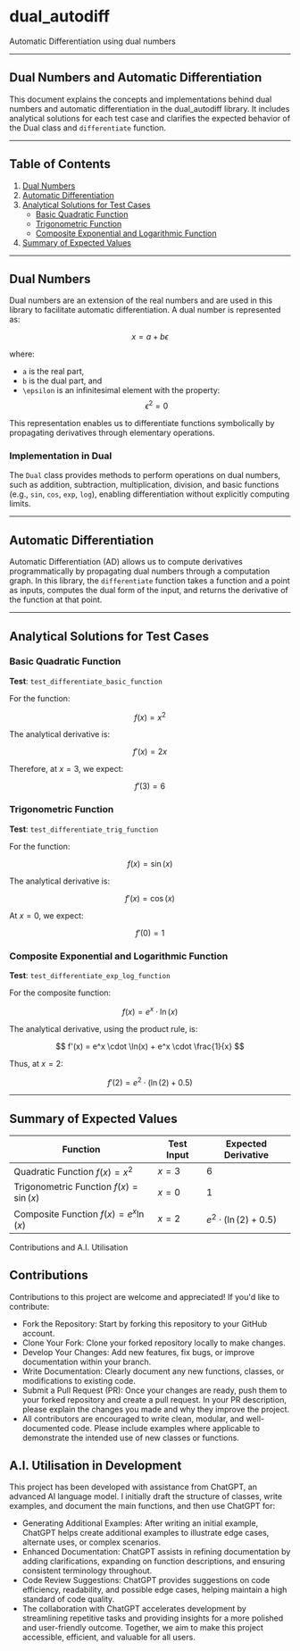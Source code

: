 # dual_autodiff
Automatic Differentiation using dual numbers

---

## Dual Numbers and Automatic Differentiation

This document explains the concepts and implementations behind dual numbers and automatic differentiation in the dual_autodiff library. It includes analytical solutions for each test case and clarifies the expected behavior of the Dual class and `differentiate` function.

---

## Table of Contents

1. [Dual Numbers](#dual-numbers)
2. [Automatic Differentiation](#automatic-differentiation)
3. [Analytical Solutions for Test Cases](#analytical-solutions-for-test-cases)
   - [Basic Quadratic Function](#basic-quadratic-function)
   - [Trigonometric Function](#trigonometric-function)
   - [Composite Exponential and Logarithmic Function](#composite-exponential-and-logarithmic-function)
4. [Summary of Expected Values](#summary-of-expected-values)

---

## Dual Numbers

Dual numbers are an extension of the real numbers and are used in this library to facilitate automatic differentiation. A dual number is represented as:

$$
x = a + b \epsilon
$$

where:

- `a` is the real part,
- `b` is the dual part, and
- `\epsilon` is an infinitesimal element with the property: $$\epsilon^2 = 0$$

This representation enables us to differentiate functions symbolically by propagating derivatives through elementary operations.

### Implementation in Dual
The `Dual` class provides methods to perform operations on dual numbers, such as addition, subtraction, multiplication, division, and basic functions (e.g., `sin`, `cos`, `exp`, `log`), enabling differentiation without explicitly computing limits.

---

## Automatic Differentiation

Automatic Differentiation (AD) allows us to compute derivatives programmatically by propagating dual numbers through a computation graph. In this library, the `differentiate` function takes a function and a point as inputs, computes the dual form of the input, and returns the derivative of the function at that point.

---

## Analytical Solutions for Test Cases

### Basic Quadratic Function
**Test**: `test_differentiate_basic_function`

For the function:

$$
f(x) = x^2
$$

The analytical derivative is:

$$
f'(x) = 2x
$$

Therefore, at $x = 3$, we expect:

$$
f'(3) = 6
$$

### Trigonometric Function
**Test**: `test_differentiate_trig_function`

For the function:

$$
f(x) = \sin(x)
$$

The analytical derivative is:

$$
f'(x) = \cos(x)
$$

At $x = 0$, we expect:

$$
f'(0) = 1
$$

### Composite Exponential and Logarithmic Function
**Test**: `test_differentiate_exp_log_function`

For the composite function:

$$
f(x) = e^x \cdot \ln(x)
$$

The analytical derivative, using the product rule, is:

$$
f'(x) = e^x \cdot \ln(x) + e^x \cdot \frac{1}{x}
$$

Thus, at $x = 2$:

$$
f'(2) = e^2 \cdot (\ln(2) + 0.5)
$$

---

## Summary of Expected Values

| Function                                  | Test Input | Expected Derivative                           |
|-------------------------------------------|------------|-----------------------------------------------|
| Quadratic Function $f(x) = x^2$          | $x = 3$    | 6                                             |
| Trigonometric Function $f(x) = \sin(x)$  | $x = 0$    | 1                                             |
| Composite Function $f(x) = e^x \ln(x)$   | $x = 2$    | $e^2 \cdot (\ln(2) + 0.5)$                   |


 Contributions and A.I. Utilisation



## Contributions
Contributions to this project are welcome and appreciated! If you'd like to contribute:

- Fork the Repository: Start by forking this repository to your GitHub account.
- Clone Your Fork: Clone your forked repository locally to make changes.
- Develop Your Changes: Add new features, fix bugs, or improve documentation within your branch.
- Write Documentation: Clearly document any new functions, classes, or modifications to existing code.
- Submit a Pull Request (PR): Once your changes are ready, push them to your forked repository and create a pull request. In your PR description, please explain the changes you made and why they improve the project.
- All contributors are encouraged to write clean, modular, and well-documented code. Please include examples where applicable to demonstrate the intended use of new classes or functions.

## A.I. Utilisation in Development
This project has been developed with assistance from ChatGPT, an advanced AI language model. I initially draft the structure of classes, write examples, and document the main functions, and then use ChatGPT for:

- Generating Additional Examples: After writing an initial example, ChatGPT helps create additional examples to illustrate edge cases, alternate uses, or complex scenarios.
- Enhanced Documentation: ChatGPT assists in refining documentation by adding clarifications, expanding on function descriptions, and ensuring consistent terminology throughout.
- Code Review Suggestions: ChatGPT provides suggestions on code efficiency, readability, and possible edge cases, helping maintain a high standard of code quality.
- The collaboration with ChatGPT accelerates development by streamlining repetitive tasks and providing insights for a more polished and user-friendly outcome. Together, we aim to make this project accessible, efficient, and valuable for all users.